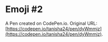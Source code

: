 # Emoji #2

A Pen created on CodePen.io. Original URL: [https://codepen.io/tanisha24/pen/dyWmmjz](https://codepen.io/tanisha24/pen/dyWmmjz).



